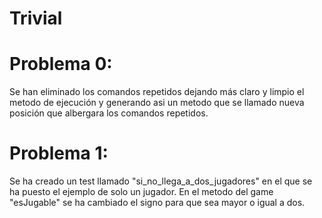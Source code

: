 # Trivial

# Problema 0:
Se han eliminado los comandos repetidos dejando más claro y limpio el metodo de ejecución y generando asi un metodo que se llamado nueva posición que albergara los comandos repetidos.

# Problema 1:
Se ha creado un test llamado "si_no_llega_a_dos_jugadores" en el que se ha puesto el ejemplo de solo un jugador. En el metodo del game "esJugable" se ha cambiado el signo para que sea mayor o igual a dos.